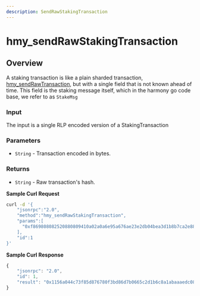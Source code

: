 ```yaml
---
description: SendRawStakingTransaction
---
```


# hmy\_sendRawStakingTransaction

## Overview

A staking transaction is like a plain sharded transaction, [hmy\_sendRawTransaction](hmy_sendrawtransaction.md), but with a single field that is not known ahead of time. This field is the staking message itself, which in the harmony go code base, we refer to as `StakeMsg`

### Input

The input is a single RLP encoded version of a StakingTransaction

### Parameters

* `String` - Transaction encoded in bytes.

### Returns

* `String` - Raw transaction's hash.

**Sample Curl Request**

```bash
curl -d '{
    "jsonrpc":"2.0",
    "method":"hmy_sendRawStakingTransaction",
    "params":[
      "0xf869808082520880809410a02a0a6e95a676ae23e2db04bea3d1b8b7ca2e880de0b6b3a7640000801ba0c8d0c5390086999b5b5a93373953c3c94b44dc8fd06d88a421a7c2461e9e4482a0730d7859d1e3109d499bcd75f00700729b9bc17b03940da4f84b6ea784f51eb1"
    ],
    "id":1
}'
```

**Sample Curl Response**

```javascript
{
    "jsonrpc": "2.0",
    "id": 1,
    "result": "0x1156a044c73f85d876780f3bd86d7b0665c2d1b6c8a1abaaaedc08c13968a598"
}
```

